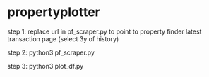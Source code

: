 # propertyplotter
step 1: replace url in pf_scraper.py to point to property finder latest transaction page (select 3y of history)

step 2: python3 pf_scraper.py

step 3: python3 plot_df.py
